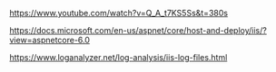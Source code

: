 https://www.youtube.com/watch?v=Q_A_t7KS5Ss&t=380s


https://docs.microsoft.com/en-us/aspnet/core/host-and-deploy/iis/?view=aspnetcore-6.0

https://www.loganalyzer.net/log-analysis/iis-log-files.html
